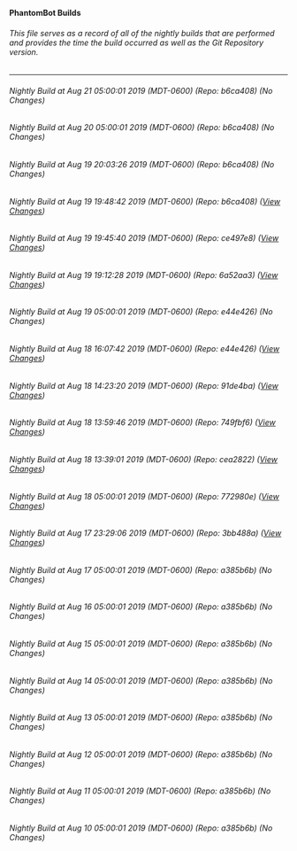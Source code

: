 **PhantomBot Builds**

###### This file serves as a record of all of the nightly builds that are performed and provides the time the build occurred as well as the Git Repository version.
-------------------------------------------------------------------------------------------------------------
###### Nightly Build at Aug 21 05:00:01 2019 (MDT-0600) (Repo: b6ca408) (No Changes)
###### Nightly Build at Aug 20 05:00:01 2019 (MDT-0600) (Repo: b6ca408) (No Changes)
###### Nightly Build at Aug 19 20:03:26 2019 (MDT-0600) (Repo: b6ca408) (No Changes)
###### Nightly Build at Aug 19 19:48:42 2019 (MDT-0600) (Repo: b6ca408) ([View Changes](https://github.com/PhantomBot/PhantomBot/compare/ce497e8...b6ca408))
###### Nightly Build at Aug 19 19:45:40 2019 (MDT-0600) (Repo: ce497e8) ([View Changes](https://github.com/PhantomBot/PhantomBot/compare/6a52aa3...ce497e8))
###### Nightly Build at Aug 19 19:12:28 2019 (MDT-0600) (Repo: 6a52aa3) ([View Changes](https://github.com/PhantomBot/PhantomBot/compare/e44e426...6a52aa3))
###### Nightly Build at Aug 19 05:00:01 2019 (MDT-0600) (Repo: e44e426) (No Changes)
###### Nightly Build at Aug 18 16:07:42 2019 (MDT-0600) (Repo: e44e426) ([View Changes](https://github.com/PhantomBot/PhantomBot/compare/91de4ba...e44e426))
###### Nightly Build at Aug 18 14:23:20 2019 (MDT-0600) (Repo: 91de4ba) ([View Changes](https://github.com/PhantomBot/PhantomBot/compare/749fbf6...91de4ba))
###### Nightly Build at Aug 18 13:59:46 2019 (MDT-0600) (Repo: 749fbf6) ([View Changes](https://github.com/PhantomBot/PhantomBot/compare/cea2822...749fbf6))
###### Nightly Build at Aug 18 13:39:01 2019 (MDT-0600) (Repo: cea2822) ([View Changes](https://github.com/PhantomBot/PhantomBot/compare/772980e...cea2822))
###### Nightly Build at Aug 18 05:00:01 2019 (MDT-0600) (Repo: 772980e) ([View Changes](https://github.com/PhantomBot/PhantomBot/compare/3bb488a...772980e))
###### Nightly Build at Aug 17 23:29:06 2019 (MDT-0600) (Repo: 3bb488a) ([View Changes](https://github.com/PhantomBot/PhantomBot/compare/a385b6b...3bb488a))
###### Nightly Build at Aug 17 05:00:01 2019 (MDT-0600) (Repo: a385b6b) (No Changes)
###### Nightly Build at Aug 16 05:00:01 2019 (MDT-0600) (Repo: a385b6b) (No Changes)
###### Nightly Build at Aug 15 05:00:01 2019 (MDT-0600) (Repo: a385b6b) (No Changes)
###### Nightly Build at Aug 14 05:00:01 2019 (MDT-0600) (Repo: a385b6b) (No Changes)
###### Nightly Build at Aug 13 05:00:01 2019 (MDT-0600) (Repo: a385b6b) (No Changes)
###### Nightly Build at Aug 12 05:00:01 2019 (MDT-0600) (Repo: a385b6b) (No Changes)
###### Nightly Build at Aug 11 05:00:01 2019 (MDT-0600) (Repo: a385b6b) (No Changes)
###### Nightly Build at Aug 10 05:00:01 2019 (MDT-0600) (Repo: a385b6b) (No Changes)
